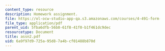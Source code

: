 ```yaml
---
content_type: resource
description: Homework assignment.
file: https://ol-ocw-studio-app-qa.s3.amazonaws.com/courses/4-491-form-finding-and-structural-optimization-gaudi-workshop-fall-2004/6a9f97d9725a95d87a4bcf01488b870d_assn2.pdf
file_type: application/pdf
parent_uid: 5fba6dfb-56b8-61f8-41f0-b1f461dc9dec
resourcetype: Document
title: assn2.pdf
uid: 6a9f97d9-725a-95d8-7a4b-cf01488b870d
---
```


